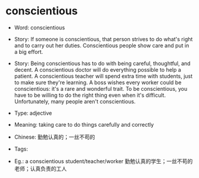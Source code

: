 # conscientious

- Word: conscientious
- Story: If someone is conscientious, that person strives to do what's right and to carry out her duties. Conscientious people show care and put in a big effort.
- Story: Being conscientious has to do with being careful, thoughtful, and decent. A conscientious doctor will do everything possible to help a patient. A conscientious teacher will spend extra time with students, just to make sure they're learning. A boss wishes every worker could be conscientious: it's a rare and wonderful trait. To be conscientious, you have to be willing to do the right thing even when it's difficult. Unfortunately, many people aren't conscientious.

- Type: adjective
- Meaning: taking care to do things carefully and correctly
- Chinese: 勤勉认真的；一丝不苟的
- Tags: 
- Eg.: a conscientious student/teacher/worker 勤勉认真的学生；一丝不苟的老师；认真负责的工人

